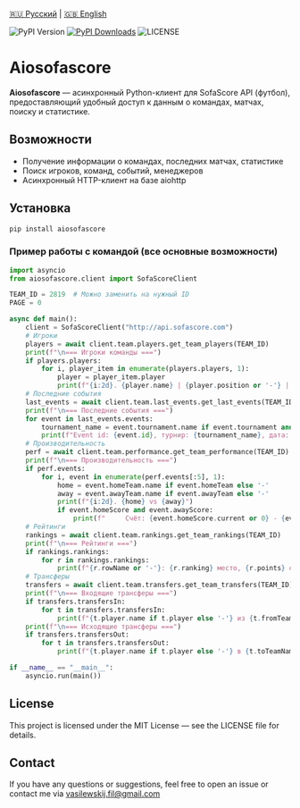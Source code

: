 [🇷🇺 Русский](README.md) | [🇬🇧 English](README.en.md)

![PyPI Version](https://img.shields.io/pypi/v/aiosofascore)
[![PyPI Downloads](https://static.pepy.tech/badge/aiosofascore)](https://pepy.tech/projects/aiosofascore)
![LICENSE](https://img.shields.io/badge/License-MIT-blue.svg)

# Aiosofascore

**Aiosofascore** — асинхронный Python-клиент для SofaScore API (футбол), предоставляющий удобный доступ к данным о командах, матчах, поиску и статистике.

## Возможности

- Получение информации о командах, последних матчах, статистике
- Поиск игроков, команд, событий, менеджеров
- Асинхронный HTTP-клиент на базе aiohttp

## Установка

```bash
pip install aiosofascore
```

### Пример работы с командой (все основные возможности)
```python
import asyncio
from aiosofascore.client import SofaScoreClient

TEAM_ID = 2819  # Можно заменить на нужный ID
PAGE = 0

async def main():
    client = SofaScoreClient("http://api.sofascore.com")
    # Игроки
    players = await client.team.players.get_team_players(TEAM_ID)
    print(f"\n=== Игроки команды ===")
    if players.players:
        for i, player_item in enumerate(players.players, 1):
            player = player_item.player
            print(f"{i:2d}. {player.name} | {player.position or '-'} | №{player.jerseyNumber or '-'}")
    # Последние события
    last_events = await client.team.last_events.get_last_events(TEAM_ID, PAGE)
    print(f"\n=== Последние события ===")
    for event in last_events.events:
        tournament_name = event.tournament.name if event.tournament and event.tournament.name else "-"
        print(f"Event id: {event.id}, турнир: {tournament_name}, дата: {event.startTimestamp}")
    # Производительность
    perf = await client.team.performance.get_team_performance(TEAM_ID)
    print(f"\n=== Производительность ===")
    if perf.events:
        for i, event in enumerate(perf.events[:5], 1):
            home = event.homeTeam.name if event.homeTeam else '-'
            away = event.awayTeam.name if event.awayTeam else '-'
            print(f"{i:2d}. {home} vs {away}")
            if event.homeScore and event.awayScore:
                print(f"     Счёт: {event.homeScore.current or 0} - {event.awayScore.current or 0}")
    # Рейтинги
    rankings = await client.team.rankings.get_team_rankings(TEAM_ID)
    print(f"\n=== Рейтинги ===")
    if rankings.rankings:
        for r in rankings.rankings:
            print(f"{r.rowName or '-'}: {r.ranking} место, {r.points} очков, турнир: {r.currentTournamentName}")
    # Трансферы
    transfers = await client.team.transfers.get_team_transfers(TEAM_ID)
    print(f"\n=== Входящие трансферы ===")
    if transfers.transfersIn:
        for t in transfers.transfersIn:
            print(f"{t.player.name if t.player else '-'} из {t.fromTeamName or '-'} за {t.transferFeeDescription or '-'}")
    print(f"\n=== Исходящие трансферы ===")
    if transfers.transfersOut:
        for t in transfers.transfersOut:
            print(f"{t.player.name if t.player else '-'} в {t.toTeamName or '-'} за {t.transferFeeDescription or '-'}")

if __name__ == "__main__":
    asyncio.run(main())
```

## License
This project is licensed under the MIT License — see the LICENSE file for details.

## Contact
If you have any questions or suggestions, feel free to open an issue or contact me via vasilewskij.fil@gmail.com
